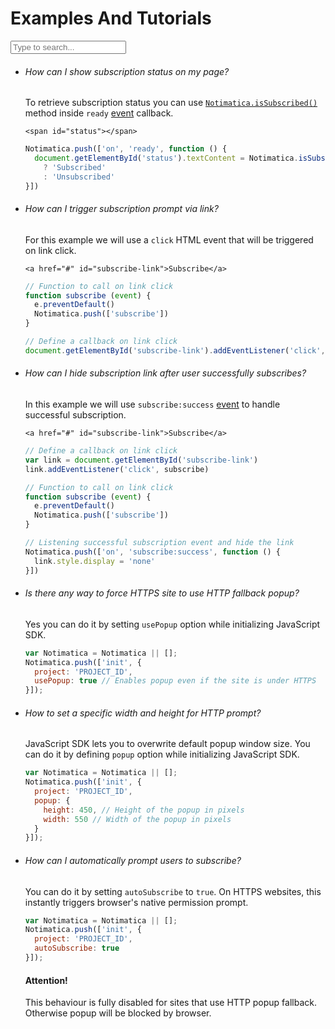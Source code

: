 # Examples And Tutorials

<div class="faq">
<input class="faq-search" type="text" placeholder="Type to search...">

* ###### How can I show subscription status on my page?

  <div>

  To retrieve subscription status you can use [`Notimatica.isSubscribed()`](/docs/sdk-api#isSubscribed) method inside `ready` [event](/docs/sdk-events) callback.

  <div class="code-snippet">

  ```markup
  <span id="status"></span>
  ```

  ```javascript
  Notimatica.push(['on', 'ready', function () {
    document.getElementById('status').textContent = Notimatica.isSubscribed()
      ? 'Subscribed'
      : 'Unsubscribed'
  }])
  ```

  </div></div>

* ###### How can I trigger subscription prompt via link?

  <div>

  For this example we will use a `click` HTML event that will be triggered on link click.

  <div class="code-snippet">

  ```markup
  <a href="#" id="subscribe-link">Subscribe</a>
  ```

  ```javascript
  // Function to call on link click
  function subscribe (event) {
    e.preventDefault()
    Notimatica.push(['subscribe'])
  }

  // Define a callback on link click
  document.getElementById('subscribe-link').addEventListener('click', subscribe)
  ```

  </div></div>

* ###### How can I hide subscription link after user successfully subscribes?

  <div>

  In this example we will use `subscribe:success` [event](/docs/sdk-events) to handle successful subscription.

  <div class="code-snippet">

  ```markup
  <a href="#" id="subscribe-link">Subscribe</a>
  ```

  ```javascript  
  // Define a callback on link click
  var link = document.getElementById('subscribe-link')
  link.addEventListener('click', subscribe)

  // Function to call on link click
  function subscribe (event) {
    e.preventDefault()
    Notimatica.push(['subscribe'])
  }

  // Listening successful subscription event and hide the link
  Notimatica.push(['on', 'subscribe:success', function () {
    link.style.display = 'none'
  }])
  ```

  </div></div>

* ###### Is there any way to force HTTPS site to use HTTP fallback popup?

  <div>

  Yes you can do it by setting `usePopup` option while initializing JavaScript SDK.

  ```javascript
  var Notimatica = Notimatica || [];
  Notimatica.push(['init', {
    project: 'PROJECT_ID',
    usePopup: true // Enables popup even if the site is under HTTPS
  }]);
  ```

  </div>

* ###### How to set a specific width and height for HTTP prompt?

  <div>

  JavaScript SDK lets you to overwrite default popup window size. You can do it by defining `popup` option while initializing JavaScript SDK.

  ```javascript
  var Notimatica = Notimatica || [];
  Notimatica.push(['init', {
    project: 'PROJECT_ID',
    popup: {
      height: 450, // Height of the popup in pixels
      width: 550 // Width of the popup in pixels
    }
  }]);
  ```

  </div>

* ###### How can I automatically prompt users to subscribe?

  <div>

  You can do it by setting `autoSubscribe` to `true`. On HTTPS websites, this instantly triggers browser's native permission prompt.

  ```javascript
  var Notimatica = Notimatica || [];
  Notimatica.push(['init', {
    project: 'PROJECT_ID',
    autoSubscribe: true
  }]);
  ```

  <div class="callout callout-warning" role="alert">

  #### Attention!

  This behaviour is fully disabled for sites that use HTTP popup fallback. Otherwise popup will be blocked by browser.

  </div>

  </div>

</div>
